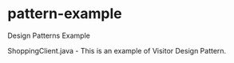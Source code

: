 # pattern-example
Design Patterns Example

ShoppingClient.java - This is an example of Visitor Design Pattern.
